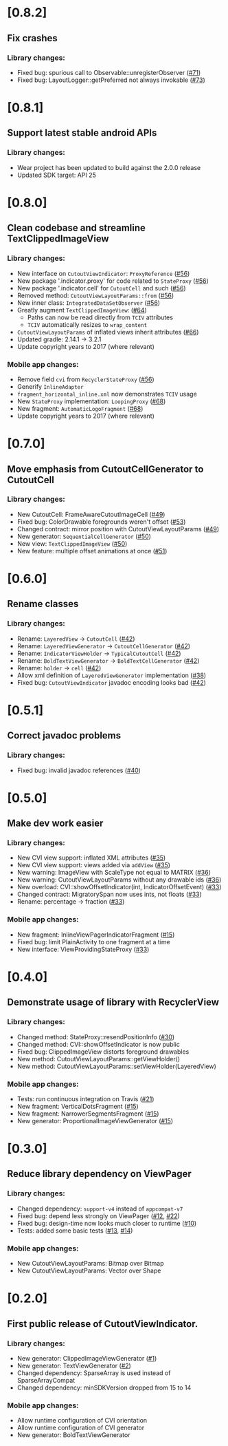 # [0.8.2]
## Fix crashes

### Library changes:
* Fixed bug: spurious call to Observable::unregisterObserver ([#71])
* Fixed bug: LayoutLogger::getPreferred not always invokable ([#73])

# [0.8.1]
## Support latest stable android APIs

### Library changes:
* Wear project has been updated to build against the 2.0.0 release
* Updated SDK target: API 25

# [0.8.0]
## Clean codebase and streamline TextClippedImageView

### Library changes:
* New interface on `CutoutViewIndicator`: `ProxyReference` ([#56])
* New package '.indicator.proxy' for code related to `StateProxy` ([#56])
* New package '.indicator.cell' for `CutoutCell` and such ([#56])
* Removed method: `CutoutViewLayoutParams::from` ([#56])
* New inner class: `IntegratedDataSetObserver` ([#56])
* Greatly augment `TextClippedImageView`: ([#64])
  * Paths can now be read directly from `TCIV` attributes
  * `TCIV` automatically resizes to `wrap_content`
* `CutoutViewLayoutParams` of inflated views inherit attributes ([#66])
* Updated gradle: 2.14.1 -> 3.2.1
* Update copyright years to 2017 (where relevant)

### Mobile app changes:
* Remove field `cvi` from `RecyclerStateProxy` ([#56])
* Generify `InlineAdapter`
* `fragment_horizontal_inline.xml` now demonstrates `TCIV` usage
* New `StateProxy` implementation: `LoopingProxy` ([#68])
* New fragment: `AutomaticLogoFragment` ([#68])
* Update copyright years to 2017 (where relevant)

# [0.7.0]
## Move emphasis from CutoutCellGenerator to CutoutCell

### Library changes:
* New CutoutCell: FrameAwareCutoutImageCell ([#49])
* Fixed bug: ColorDrawable foregrounds weren't offset ([#53])
* Changed contract: mirror position with CutoutViewLayoutParams ([#49])
* New generator: `SequentialCellGenerator` ([#50])
* New view: `TextClippedImageView` ([#50])
* New feature: multiple offset animations at once ([#51])

# [0.6.0]
## Rename classes

### Library changes:
* Rename: `LayeredView` -> `CutoutCell` ([#42])
* Rename: `LayeredViewGenerator` -> `CutoutCellGenerator` ([#42])
* Rename: `IndicatorViewHolder` -> `TypicalCutoutCell` ([#42])
* Rename: `BoldTextViewGenerator` -> `BoldTextCellGenerator` ([#42])
* Rename: `holder` -> `cell` ([#42])
* Allow xml definition of `LayeredViewGenerator` implementation ([#38])
* Fixed bug: `CutoutViewIndicator` javadoc encoding looks bad ([#42])

# [0.5.1]
## Correct javadoc problems

### Library changes:
* Fixed bug: invalid javadoc references ([#40])

# [0.5.0]
## Make dev work easier

### Library changes:
* New CVI view support: inflated XML attributes ([#35])
* New CVI view support: views added via `addView` ([#35])
* New warning: ImageView with ScaleType not equal to MATRIX ([#36])
* New warning: CutoutViewLayoutParams without any drawable ids ([#36])
* New overload: CVI::showOffsetIndicator(int, IndicatorOffsetEvent) ([#33])
* Changed contract: MigratorySpan now uses ints, not floats ([#33])
* Rename: percentage -> fraction ([#33])

### Mobile app changes:
* New fragment: InlineViewPagerIndicatorFragment ([#15])
* Fixed bug: limit PlainActivity to one fragment at a time
* New interface: ViewProvidingStateProxy ([#33])

# [0.4.0]
## Demonstrate usage of library with RecyclerView

### Library changes:
* Changed method: StateProxy::resendPositionInfo ([#30])
* Changed method: CVI::showOffsetIndicator is now public
* Fixed bug: ClippedImageView distorts foreground drawables
* New method: CutoutViewLayoutParams::getViewHolder()
* New method: CutoutViewLayoutParams::setViewHolder(LayeredView)

### Mobile app changes:
* Tests: run continuous integration on Travis ([#21])
* New fragment: VerticalDotsFragment ([#15])
* New fragment: NarrowerSegmentsFragment ([#15])
* New generator: ProportionalImageViewGenerator ([#15])

# [0.3.0]
## Reduce library dependency on ViewPager

### Library changes:
* Changed dependency: `support-v4` instead of `appcompat-v7`
* Fixed bug: depend less strongly on ViewPager ([#12], [#22])
* Fixed bug: design-time now looks much closer to runtime ([#10])
* Tests: added some basic tests ([#13], [#14])

### Mobile app changes:
* New CutoutViewLayoutParams: Bitmap over Bitmap
* New CutoutViewLayoutParams: Vector over Shape


# [0.2.0]
## First public release of CutoutViewIndicator.

### Library changes:
* New generator: ClippedImageViewGenerator ([#1])
* New generator: TextViewGenerator ([#2])
* Changed dependency: SparseArray is used instead of SparseArrayCompat
* Changed dependency: minSDKVersion dropped from 15 to 14

### Mobile app changes:
* Allow runtime configuration of CVI orientation
* Allow runtime configuration of CVI generator
* New generator: BoldTextViewGenerator


[#1]: https://github.com/fuzz-productions/CutoutViewIndicator/issues/1
[#2]: https://github.com/fuzz-productions/CutoutViewIndicator/issues/2
[#10]: https://github.com/fuzz-productions/CutoutViewIndicator/issues/10
[#12]: https://github.com/fuzz-productions/CutoutViewIndicator/issues/12
[#13]: https://github.com/fuzz-productions/CutoutViewIndicator/issues/13
[#14]: https://github.com/fuzz-productions/CutoutViewIndicator/issues/14
[#15]: https://github.com/fuzz-productions/CutoutViewIndicator/issues/15
[#21]: https://github.com/fuzz-productions/CutoutViewIndicator/issues/21
[#22]: https://github.com/fuzz-productions/CutoutViewIndicator/issues/22
[#30]: https://github.com/fuzz-productions/CutoutViewIndicator/issues/30
[#33]: https://github.com/fuzz-productions/CutoutViewIndicator/issues/33
[#35]: https://github.com/fuzz-productions/CutoutViewIndicator/issues/35
[#36]: https://github.com/fuzz-productions/CutoutViewIndicator/issues/36
[#38]: https://github.com/fuzz-productions/CutoutViewIndicator/issues/38
[#40]: https://github.com/fuzz-productions/CutoutViewIndicator/issues/40
[#42]: https://github.com/fuzz-productions/CutoutViewIndicator/issues/42
[#49]: https://github.com/fuzz-productions/CutoutViewIndicator/issues/49
[#50]: https://github.com/fuzz-productions/CutoutViewIndicator/issues/50
[#51]: https://github.com/fuzz-productions/CutoutViewIndicator/issues/51
[#53]: https://github.com/fuzz-productions/CutoutViewIndicator/issues/53
[#56]: https://github.com/fuzz-productions/CutoutViewIndicator/issues/56
[#64]: https://github.com/fuzz-productions/CutoutViewIndicator/issues/64
[#66]: https://github.com/fuzz-productions/CutoutViewIndicator/issues/66
[#68]: https://github.com/fuzz-productions/CutoutViewIndicator/issues/68
[#71]: https://github.com/fuzz-productions/CutoutViewIndicator/issues/71
[#73]: https://github.com/fuzz-productions/CutoutViewIndicator/issues/73

